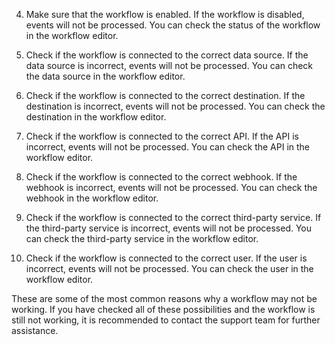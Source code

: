 4. Make sure that the workflow is enabled. If the workflow is disabled, events will not be processed. You can check
   the status of the workflow in the workflow editor.

5. Check if the workflow is connected to the correct data source. If the data source is incorrect, events will not be
   processed. You can check the data source in the workflow editor.

6. Check if the workflow is connected to the correct destination. If the destination is incorrect, events will not be
   processed. You can check the destination in the workflow editor.

7. Check if the workflow is connected to the correct API. If the API is incorrect, events will not be processed. You
   can check the API in the workflow editor.

8. Check if the workflow is connected to the correct webhook. If the webhook is incorrect, events will not be
   processed. You can check the webhook in the workflow editor.

9. Check if the workflow is connected to the correct third-party service. If the third-party service is incorrect,
   events will not be processed. You can check the third-party service in the workflow editor.

10. Check if the workflow is connected to the correct user. If the user is incorrect, events will not be processed.
   You can check the user in the workflow editor.

These are some of the most common reasons why a workflow may not be working. If you have checked all of these
possibilities and the workflow is still not working, it is recommended to contact the support team for further
assistance.